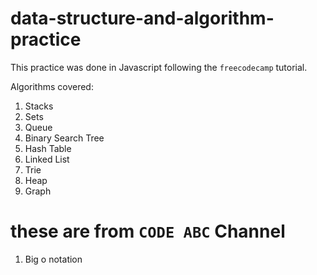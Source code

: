 # data-structure-and-algorithm-practice
This practice was done in Javascript following the `freecodecamp` tutorial.

Algorithms covered:
1. Stacks
2. Sets
3. Queue
4. Binary Search Tree
5. Hash Table
6. Linked List
7. Trie 
8. Heap
9. Graph

# these are from `CODE ABC` Channel
1. Big o notation